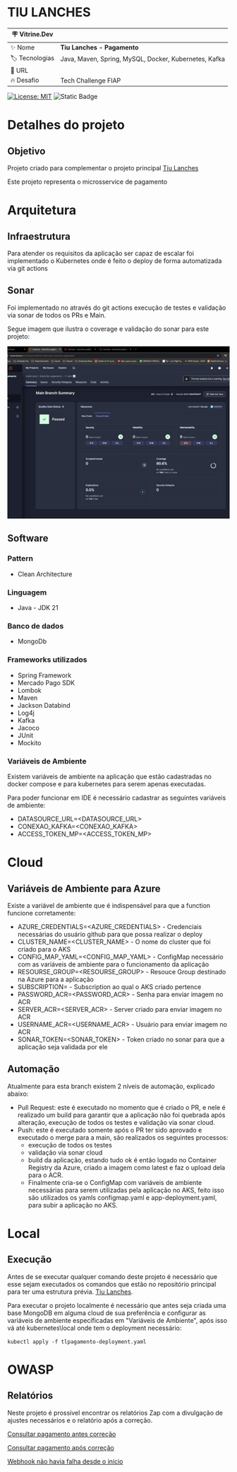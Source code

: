 # TIU LANCHES
| :placard: Vitrine.Dev |     |
| -------------  | --- |
| :sparkles: Nome        | **Tiu Lanches - Pagamento**
| :label: Tecnologias | Java, Maven, Spring, MySQL, Docker, Kubernetes, Kafka
| :rocket: URL         | 
| :fire: Desafio     | Tech Challenge FIAP

[![License: MIT](https://img.shields.io/badge/License-MIT-yellow.svg)](https://opensource.org/licenses/MIT) ![Static Badge](https://img.shields.io/badge/any_text-Version-blue?label=latest)

# Detalhes do projeto
## Objetivo
Projeto criado para complementar o projeto principal [Tiu Lanches](https://github.com/luisferrarezi/tiulanches)

Este projeto representa o microsservice de pagamento

# Arquitetura
## Infraestrutura
Para atender os requisitos da aplicação ser capaz de escalar foi implementado o Kubernetes onde é feito o deploy de forma automatizada via git actions

## Sonar
Foi implementado no através do git actions execução de testes e validação via sonar de todos os PRs e Main.

Segue imagem que ilustra o coverage e validação do sonar para este projeto:

![](https://github.com/luisferrarezi/tiulanches-pagamento/blob/main/documentacao/imagens/coverage.jpg?table=block&id=ea599cfc-189c-4b5a-b3eb-21db292154fe&spaceId=62941c71-5c2d-41d6-8c4f-a5f5b14de56c&width=2000&userId=&cache=v2)

## Software
### Pattern
- Clean Architecture

### Linguagem
- Java - JDK 21

### Banco de dados
- MongoDb

### Frameworks utilizados 
- Spring Framework
- Mercado Pago SDK
- Lombok
- Maven 
- Jackson Databind
- Log4j
- Kafka
- Jacoco
- JUnit
- Mockito

### Variáveis de Ambiente
Existem variáveis de ambiente na aplicação que estão cadastradas no docker compose e para kubernetes para serem apenas executadas.

Para poder funcionar em IDE é necessário cadastrar as seguintes variáveis de ambiente:
- DATASOURCE_URL=<DATASOURCE_URL>
- CONEXAO_KAFKA=<CONEXAO_KAFKA>
- ACCESS_TOKEN_MP=<ACCESS_TOKEN_MP>

# Cloud
## Variáveis de Ambiente para Azure
Existe a variável de ambiente que é indispensável para que a function funcione corretamente:
- AZURE_CREDENTIALS=<AZURE_CREDENTIALS> - Credenciais necessárias do usuário github para que possa realizar o deploy
- CLUSTER_NAME=<CLUSTER_NAME> - O nome do cluster que foi criado para o AKS
- CONFIG_MAP_YAML=<CONFIG_MAP_YAML> - ConfigMap necessário com as variáveis de ambiente para o funcionamento da aplicação
- RESOURSE_GROUP=<RESOURSE_GROUP> - Resouce Group destinado na Azure para a aplicação
- SUBSCRIPTION=<SUBSCRIPTION> - Subscription ao qual o AKS criado pertence
- PASSWORD_ACR=<PASSWORD_ACR> - Senha para enviar imagem no ACR
- SERVER_ACR=<SERVER_ACR> - Server criado para enviar imagem no ACR
- USERNAME_ACR=<USERNAME_ACR> - Usuário para enviar imagem no ACR
- SONAR_TOKEN=<SONAR_TOKEN> - Token criado no sonar para que a aplicação seja validada por ele

## Automação
Atualmente para esta branch existem 2 níveis de automação, explicado abaixo:

- Pull Request: este é executado no momento que é criado o PR, e nele é realizado um build para garantir que a aplicação não foi quebrada após alteração, execução de todos os testes e validação via sonar cloud.
- Push: este é executado somente após o PR ter sido aprovado e executado o merge para a main, são realizados os seguintes processos:
    - execução de todos os testes 
    - validação via sonar cloud
    - build da aplicação, estando tudo ok é então logado no Container Registry da Azure, criado a imagem como latest e faz o upload dela para o ACR. 
    - Finalmente cria-se o ConfigMap com variáveis de ambiente necessárias para serem utilizadas pela aplicação no AKS, feito isso são utilizados os yamls configmap.yaml e app-deployment.yaml, para subir a aplicação no AKS.

# Local
## Execução
Antes de se executar qualquer comando deste projeto é necessário que esse sejam executados os comandos que estão no repositório principal para ter uma estrutura prévia. [Tiu Lanches](https://github.com/luisferrarezi/tiulanches).

Para executar o projeto localmente é necessário que antes seja criada uma base MongoDB em alguma cloud de sua preferência e configurar as variáveis de ambiente especificadas em "Variáveis de Ambiente", após isso vá até kubernetes\local onde tem o deployment necessário:

~~~Execute
kubectl apply -f tlpagamento-deployment.yaml
~~~

# OWASP
## Relatórios
Neste projeto é prossível encontrar os relatórios Zap com a divulgação de ajustes necessários e o relatório após a correção.

[Consultar pagamento antes correção](https://github.com/luisferrarezi/tiulanches-pagamento/blob/main/documentacao/owasp/zap/ZAP-Consultar-Pagamento.pdf)

[Consultar pagamento após correção](https://github.com/luisferrarezi/tiulanches-pagamento/blob/main/documentacao/owasp/zap/ZAP-Consultar-Pagamento-Corrigido.pdf)

[Webhook não havia falha desde o início](https://github.com/luisferrarezi/tiulanches-pagamento/blob/main/documentacao/owasp/zap/ZAP-Pagamento-WebHook.pdf)
